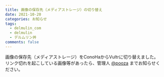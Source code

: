 ```yaml
---
title: 画像の保存先（メディアストレージ）の切り替え
date: 2021-10-20
categories: お知らせ
tags:
  - delmulin_com
  - delmulin
  - デルムリン丼
comments: false
---
```


画像の保存先（メディアストレージ）をConoHaからVultrに切り替えました。
リンク切れを起こしている画像等があったら、管理人 [\@pooza](https://mstdn.delmulin.com/@pooza) までお知らせください。
